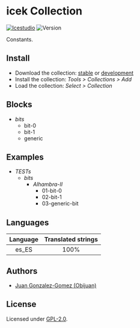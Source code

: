 # icek Collection

[![Icestudio](https://img.shields.io/badge/collection-icestudio-blue.svg)](https://github.com/FPGAwars/icestudio)
![Version](https://img.shields.io/badge/version-v0.1.0-orange.svg)

Constants.

## Install

* Download the collection: [stable](https://github.com/FPGAwars/iceK/archive/v0.1.0.zip) or [development](https://github.com/FPGAwars/iceK/archive/master.zip)
* Install the collection: *Tools > Collections > Add*
* Load the collection: *Select > Collection*

## Blocks
* *bits*
  * bit-0
  * bit-1
  * generic

## Examples
* *TESTs*
  * *bits*
    * *Alhambra-II*
      * 01-bit-0
      * 02-bit-1
      * 03-generic-bit

## Languages
| Language | Translated strings |
|:--------:|:------------------:|
| es_ES | 100% |

## Authors
* [Juan Gonzalez-Gomez (Obijuan)](https://github.com/Obijuan)


## License

Licensed under [GPL-2.0](https://opensource.org/licenses/GPL-2.0).
